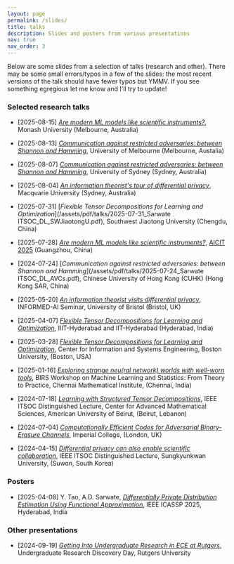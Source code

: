 ```yaml
---
layout: page
permalink: /slides/
title: talks
description: Slides and posters from various presentations
nav: true
nav_order: 3
---
```


Below are some slides from a selection of talks (research and other). There may be some small errors/typos in a few of the slides: the most recent versions of the talk should have fewer typos but YMMV. If you see something egregious let me know and I'll try to update!


<!-- [YYYY-MM-DD] [*Title*](/assets/pdf/talks/foo.pdf), Location -->

### Selected research talks

* [2025-08-15] [*Are modern ML models like scientific instruments?*](/assets/pdf/talks/2025-08-15_Sarwate_Monash.pdf), Monash University (Melbourne, Australia)

* [2025-08-13] [*Communication against restricted adversaries: between Shannon and Hamming*](/assets/pdf/talks/2025-08-13_UniMelb_DL_Sarwate_AVCs), University of Melbourne (Melbourne, Austalia)
 
* [2025-08-07] [*Communication against restricted adversaries: between Shannon and Hamming*](/assets/pdf/talks/2025-08-07_USyd_DL_Sarwate_AVCs.pdf), University of Sydney (Sydney, Australia)

* [2025-08-04] [*An information theorist's tour of differential privacy*](/assets/pdf/talks/2025-08-04_Sarwate_DP_MacquarieU.pdf), Macquarie University (Sydney, Australia)

* [2025-07-31] [*Flexible Tensor Decompositions for Learning and Optimization*](/assets/pdf/talks/2025-07-31_Sarwate ITSOC_DL_SWJiaotongU.pdf), Southwest Jiaotong University (Chengdu, China)

* [2025-07-28] [*Are modern ML models like scientific instruments?*](/assets/pdf/talks/2025-07-28_Sarwate_AICIT2025.pdf), [AICIT 2025](https://aicit2025.github.io/) (Guangzhou, China)

* [2024-07-24] [*Communication against restricted adversaries: between Shannon and Hamming*](/assets/pdf/talks/2025-07-24_Sarwate ITSOC_DL_AVCs.pdf), Chinese University of Hong Kong (CUHK) (Hong Kong SAR, China)

* [2025-05-20] [*An information theorist visits differential privacy*](/assets/pdf/talks/2025-05-20_Sarwate_ITandDP_Bristol.pdf), INFORMED-AI Seminar, University of Bristol (Bristol, UK)

* [2025-04-07] [*Flexible Tensor Decompositions
for Learning and Optimization*](/assets/pdf/talks/2025-04-07_Sarwate_Tensors_IIITH.pdf), IIIT-Hyderabad and IIT-Hyderabad (Hyderabad, India)

* [2025-03-28] [*Flexible Tensor Decompositions for Learning and Optimization*](/assets/pdf/talks/2025-03-28_Sarwate_Tensors_BU.pdf), Center for Information and Systems Engineering, Boston University, (Boston, USA)

* [2025-01-16] [*Exploring strange neu(ral network) worlds with well-worn tools*](/assets/pdf/talks/2025-01-16_Sarwate_CMI.pdf), BIRS Workshop on 
Machine Learning and Statistics: From Theory to Practice, Chennai Mathematical Institute, (Chennai, India)

* [2024-07-18] [*Learning with Structured
Tensor Decompositions*](/assets/pdf/talks/2024-07-18_Sarwate_DL_Tensors_AUB.pdf), IEEE ITSOC Distinguished Lecture, Center for Advanced Mathematical Sciences, American University of Beirut, (Beirut, Lebanon)

* [2024-07-04] [*Computationally Efficient Codes for Adversarial Binary-Erasure Channels*](/assets/pdf/talks/2024-07-04_Sarwate_CompEffErasure_Imperial.pdf), Imperial College, (London, UK)

* [2024-04-15] [*Differential privacy can also
enable scientific collaboration*](/assets/pdf/talks/2024-04-15_Sarwate_DL_Privacy_SKKU.pdf), IEEE ITSOC Distinguished Lecture, Sungkyunkwan University, (Suwon, South Korea)

### Posters

* [2025-04-08] Y. Tao, A.D. Sarwate, [*Differentially Private Distribution Estimation Using Functional Approximation*](/assets/pdf/posters/ICASSP2025_Poster_YeTao_v3.pdf), IEEE ICASSP 2025, Hyderabad, India

### Other presentations

* [2024-09-19] [*Getting Into Undergraduate Research in ECE at Rutgers*](/assets/pdf/talks/2024-09-19_Sarwate_URDD), Undergraduate Research Discovery Day, Rutgers University

